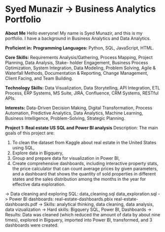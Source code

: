 # Syed Munazir -> Business Analytics Portfolio

**About Me**
Hello everyone! My name is Syed Munazir, and this is my portfolio.
I have a background in Business Analytics and Data Analytics.

**Proficient in:**
**Programming Languages:** Python, SQL, JavaScript, HTML.

**Core Skills:** Requirements Analysis/Gathering, Process Mapping, Project Planning, Data Analysis, Stake-
holder Engagement, Business Process Optimization, System Integration, Data Modeling, Problem Solving,
Agile & Waterfall Methods, Documentation & Reporting, Change Management, Client Facing, and Team
Building.

**Technology Skills:** Data Visualization, Data Storytelling, API Integration, ETL Process, ERP Systems,
MS Suite, JIRA, Confluence, CRM Systems, RESTful APIs.

**Interests:** Data-Driven Decision Making, Digital Transformation, Process Automation, Predictive Analytics,
Data Analytics, Machine Learning, Business Intelligence, Problem-Solving, Strategic Planning.


**Project 1: Real estate US SQL and Power BI analysis**
Description: The main goals of this project are:
1) To clean the dataset from Kaggle about real estate in the United States using SQL,
2) Explore data in Bigquery,
3) Group and prepare data for visualization in Power BI,
4) Create comprehensive dashboards, including interactive property stats, the price calculator that can count average prices by given parameters, and a dashboard that shows the quantity of sold properties in different states and the sales distribution among the months in the year for effective data exploration.
   
-> Data cleaning and exploring SQL: data_cleaning.sql data_exploration.sql
-> Power BI dashboards: real-estate-dashboards.pbix real-estate-dashboards.pdf
-> Skills: analytical thinking, data cleaning, data analysis, data vizualization
-> Hard skills: Bigquery SQL, Power BI, Dashboards
-> Results: Data was cleaned (which reduced the amount of data by about nine times), explored in Bigquery, imported into Power BI, transformed, and 3 dashboards were created.

